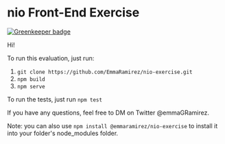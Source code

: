# nio Front-End Exercise

[![Greenkeeper badge](https://badges.greenkeeper.io/EmmaRamirez/nio-exercise.svg)](https://greenkeeper.io/)

Hi!

To run this evaluation, just run:

1. `git clone https://github.com/EmmaRamirez/nio-exercise.git`
2. `npm build`
3. `npm serve`

To run the tests, just run `npm test`

If you have any questions, feel free to DM on Twitter @emmaGRamirez.

Note: you can also use `npm install @emmaramirez/nio-exercise` to install it into your folder's node_modules folder.
